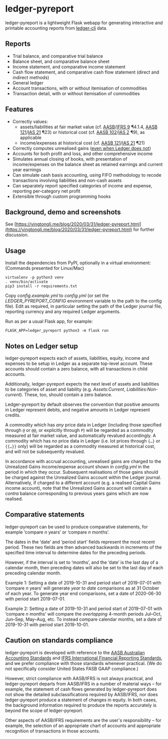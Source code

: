 # ledger-pyreport

ledger-pyreport is a lightweight Flask webapp for generating interactive and printable accounting reports from [ledger-cli](https://www.ledger-cli.org/) data.

## Reports

* Trial balance, and comparative trial balance
* Balance sheet, and comparative balance sheet
* Income statement, and comparative income statement
* Cash flow statement, and comparative cash flow statement (direct and indirect methods)
* General ledger
* Account transactions, with or without itemisation of commodities
* Transaction detail, with or without itemisation of commodities

## Features

* Correctly values:
	* assets/liabilities at fair market value (cf. [AASB](https://www.aasb.gov.au/admin/file/content105/c9/AASB9_12-14_COMPdec17_01-19.pdf)/[IFRS 9](http://eifrs.ifrs.org/eifrs/bnstandards/en/IFRS9.pdf) ¶4.1.4, [AASB 121](https://www.aasb.gov.au/admin/file/content105/c9/AASB121_08-15_COMPfeb16_01-19.pdf)/[IAS 21](http://eifrs.ifrs.org/eifrs/bnstandards/en/IAS21.pdf) ¶23) or historical cost (cf. [AASB 102](https://www.aasb.gov.au/admin/file/content105/c9/AASB102_07-15_COMPdec16_01-19.pdf)/[IAS 2](http://eifrs.ifrs.org/eifrs/bnstandards/en/IAS2.pdf) ¶9), as applicable
	* income/expenses at historical cost (cf. [AASB 121](https://www.aasb.gov.au/admin/file/content105/c9/AASB121_08-15_COMPfeb16_01-19.pdf)/[IAS 21](http://eifrs.ifrs.org/eifrs/bnstandards/en/IAS21.pdf) ¶21)
* Correctly computes unrealised gains ([even when Ledger does not](https://yingtongli.me/blog/2020/03/31/ledger-gains.html))
* Accounts for both profit and loss, and other comprehensive income
* Simulates annual closing of books, with presentation of income/expenses on the balance sheet as retained earnings and current year earnings
* Can simulate cash basis accounting, using FIFO methodology to recode transactions involving liabilities and non-cash assets
* Can separately report specified categories of income and expense, reporting per-category net profit
* Extensible through custom programming hooks

## Background, demo and screenshots

See [https://yingtongli.me/blog/2020/03/31/ledger-pyreport.html](https://yingtongli.me/blog/2020/03/31/ledger-pyreport.html) for further discussion.

## Usage

Install the dependencies from PyPI, optionally in a virtual environment: (Commands presented for Linux/Mac)

```
virtualenv -p python3 venv
. venv/bin/activate
pip3 install -r requirements.txt
```

Copy *config.example.yml* to *config.yml* (or set the *LEDGER_PYREPORT_CONFIG* environment variable to the path to the config file). Edit as required, in particular setting the path of the Ledger journal file, reporting currency and any required Ledger arguments.

Run as per a usual Flask app, for example:

```
FLASK_APP=ledger_pyreport python3 -m flask run
```

## Notes on Ledger setup

ledger-pyreport expects each of assets, liabilities, equity, income and expenses to be setup in Ledger as a separate top-level account. These accounts should contain a zero balance, with all transactions in child accounts.

Additionally, ledger-pyreport expects the next level of assets and liabilities to be categories of asset and liability (e.g. *Assets:Current*, *Liabilities:Non-current*). These, too, should contain a zero balance.

Ledger-pyreport by default observes the convention that positive amounts in Ledger represent debits, and negative amounts in Ledger represent credits.

A commodity which has *any* price data in Ledger (including those specified through `@` or `@@`, or explicitly through `P`) will be regarded as a commodity measured at fair market value, and automatically revalued accordingly. A commodity which has *no* price data in Ledger (i.e. lot prices through `{…}` or `{{…}}` only) will be regarded as a commodity measured at historical cost, and will not be subsequently revalued.

In accordance with accrual accounting, unrealised gains are charged to the Unrealized Gains income/expense account shown in *config.yml* in the period in which they occur. Subsequent realisations of those gains should be charged against the Unrealized Gains account within the Ledger journal. Alternatively, if charged to a different account (e.g. a realised Capital Gains income account), note that the Unrealized Gains account will contain a *contra* balance corresponding to previous years gains which are now realised.

## Comparative statements

ledger-pyreport can be used to produce comparative statements, for example ‘compare *n* years’ or ‘compare *n* months’.

The dates in the ‘date’ and ‘period start’ fields represent the most recent period. These two fields are then advanced backwards in increments of the specified time interval to determine dates for the preceding periods.

However, if the interval is set to ‘months’, and the ‘date’ is the last day of a calendar month, then preceding dates will also be set to the last day of each preceding calendar month.

Example 1: Setting a date of 2019-10-31 and period start of 2019-07-01 with ‘compare *n* years’ will generate *year to date* comparisons as at 31 October of each year. To generate year end comparisons, set a date of 2020-06-30 with period start 2019-07-01.

Example 2: Setting a date of 2019-10-31 and period start of 2019-07-01 with ‘compare *n* months’ will compare the *overlapping* 4-month periods Jul–Oct, Jun–Sep, May–Aug, etc. To instead compare calendar months, set a date of 2019-10-31 with period start 2019-10-01.

## Caution on standards compliance

ledger-pyreport is developed with reference to the [AASB Australian Accounting Standards](https://www.aasb.gov.au/Pronouncements/Current-standards.aspx) and [IFRS International Financial Reporting Standards](https://www.ifrs.org/issued-standards/list-of-standards/), and we prefer compliance with those standards whenever practical. (We do not specifically consider United States FASB GAAP compliance.)

However, strict compliance with AASB/IFRS is not always practical, and ledger-pyreport departs from AASB/IFRS in a number of material ways – for example, the statement of cash flows generated by ledger-pyreport does not show the detailed subclassifications required by AASB/IFRS, nor does ledger-pyreport produce a statement of changes in equity. In both cases, the background information required to produce the reports accurately is beyond the scope of ledger-pyreport.

Other aspects of AASB/IFRS requirements are the user's responsibility – for example, the selection of an appropriate chart of accounts and appropriate recognition of transactions in those accounts.
